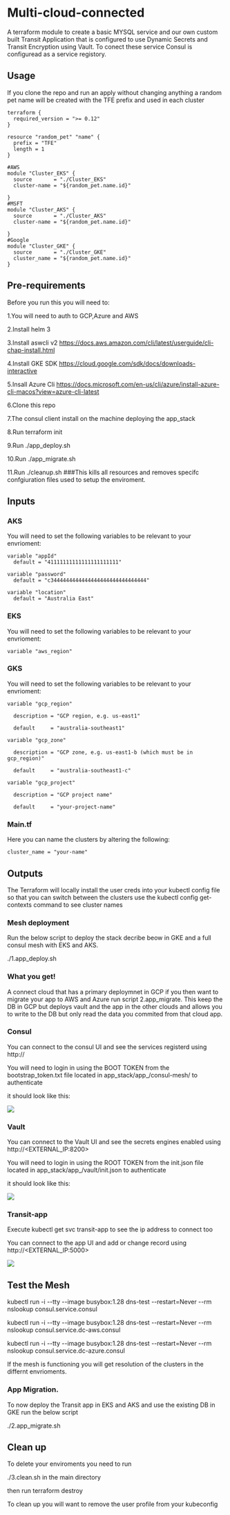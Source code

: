 # Multi-cloud-connected
A terraform module to create a basic MYSQL service and our own custom built Transit Application that is configured to use Dynamic Secrets and Transit Encryption using Vault. To conect these service Consul is configuread as a service registory.

## Usage
If you clone the repo and run an apply without changing anything a random pet name will be created with the TFE prefix and used in each cluster

```hcl
terraform {
  required_version = ">= 0.12"
}

resource "random_pet" "name" {
  prefix = "TFE"
  length = 1
}

#AWS
module "Cluster_EKS" {
  source       = "./Cluster_EKS"
  cluster-name = "${random_pet.name.id}"

}
#MSFT
module "Cluster_AKS" {
  source       = "./Cluster_AKS"
  cluster-name = "${random_pet.name.id}"

}
#Google
module "Cluster_GKE" {
  source       = "./Cluster_GKE"
  cluster_name = "${random_pet.name.id}"
}
```
## Pre-requirements 
Before you run this you will need to:

1.You will need to auth to GCP,Azure and AWS

2.Install helm 3

3.Install aswcli v2 https://docs.aws.amazon.com/cli/latest/userguide/cli-chap-install.html 

4.Install GKE SDK https://cloud.google.com/sdk/docs/downloads-interactive 

5.Insall Azure Cli https://docs.microsoft.com/en-us/cli/azure/install-azure-cli-macos?view=azure-cli-latest 

6.Clone this repo

7.The consul client install on the machine deploying the app_stack

8.Run terraform init

9.Run ./app_deploy.sh

10.Run ./app_migrate.sh

11.Run ./cleanup.sh ###This kills all resources and removes specifc confgiuration files used to setup the enviroment.


## Inputs
### AKS
You will need to set the following variables to be relevant to your envrioment:
```hcl
variable "appId" 
  default = "41111111111111111111111"

variable "password" 
  default = "c3444444444444444444444444444444"

variable "location" 
  default = "Australia East"
```
### EKS
You will need to set the following variables to be relevant to your envrioment:
```hcl
variable "aws_region" 
```
### GKS
You will need to set the following variables to be relevant to your envrioment:
```hcl
variable "gcp_region" 

  description = "GCP region, e.g. us-east1"
  
  default     = "australia-southeast1"

variable "gcp_zone" 

  description = "GCP zone, e.g. us-east1-b (which must be in gcp_region)"
  
  default     = "australia-southeast1-c"

variable "gcp_project" 

  description = "GCP project name"
  
  default     = "your-project-name"
```

### Main.tf
Here you can name the clusters by altering the following:

```hcl
cluster_name = "your-name"
```

## Outputs
The Terraform will locally install the user creds into your kubectl config file so that you can switch between the clusters use the kubectl config get-contexts command to see cluster names


### Mesh deployment

Run the below script to deploy the stack decribe beow in GKE and a full consul mesh with EKS and AKS.

./1.app_deploy.sh


### What you get!
A connect cloud that has a primary deploymnet in GCP if you then want to migrate your app to AWS and Azure run script 2.app_migrate. This keep the DB in GCP but deploys vault and the app in the other clouds and allows you to write to the DB but only read the data you commited from that cloud app.

### Consul

You can connect to the consul UI and see the services registerd using http://<EXTERNAL-IP>
  
 You will need to login in using the BOOT TOKEN from the bootstrap_token.txt file located in app_stack/app_<cloud>/consul-mesh/ to authenticate 

it should look like this:

![](/images/consul-all.png)

### Vault
You can connect to the Vault UI and see the secrets engines enabled using http://<EXTERNAL_IP:8200>

You will need to login in using the ROOT TOKEN from the init.json file located in app_stack/app_<cloud>/vault/init.json to authenticate

it should look like this:

![](/images/vault.png)

### Transit-app

Execute kubectl get svc transit-app to see the ip address to connect too

You can connect to the app UI and add or change record using http://<EXTERNAL_IP:5000>

![](/images/tranist-app.png)

## Test the Mesh
kubectl run -i --tty --image busybox:1.28 dns-test --restart=Never --rm nslookup  consul.service.consul

kubectl run -i --tty --image busybox:1.28 dns-test --restart=Never --rm nslookup  consul.service.dc-aws.consul

kubectl run -i --tty --image busybox:1.28 dns-test --restart=Never --rm nslookup  consul.service.dc-azure.consul

If the mesh is functioning you will get resolution of the clusters in the differnt envrioments.

### App Migration.
To now deploy the Transit app in EKS and AKS and use the existing DB in GKE run the below script

./2.app_migrate.sh

## Clean up

To delete your enviroments you need to run

./3.clean.sh in the main directory

then run terraform destroy

To clean up you will want to remove the user profile from your kubeconfig


